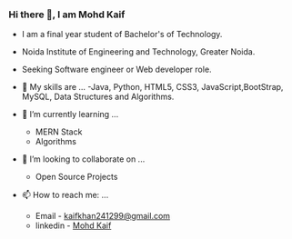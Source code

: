 ### Hi there 👋, I am Mohd Kaif
 - I am a final year student of Bachelor's of Technology.
 - Noida Institute of Engineering and Technology, Greater Noida.
 - Seeking Software engineer or Web developer role.

- 🔭 My skills are ...
  -Java, Python, HTML5, CSS3, JavaScript,BootStrap, MySQL, Data Structures and Algorithms.

- 🌱 I’m currently learning ...
  - MERN Stack
  - Algorithms
    
- 👯 I’m looking to collaborate on ...
  - Open Source Projects

- 📫 How to reach me: ...
  - Email - kaifkhan241299@gmail.com
  - linkedin - [Mohd Kaif](https://www.linkedin.com/in/mohdkaif2001/)
